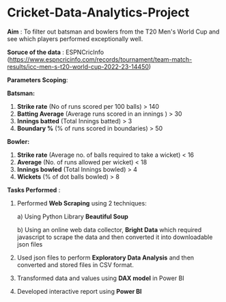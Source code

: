 # Cricket-Data-Analytics-Project

**Aim** : To filter out batsman and bowlers from the T20 Men's World Cup and see which players performed exceptionally well.

**Soruce of the data** : ESPNCricInfo (https://www.espncricinfo.com/records/tournament/team-match-results/icc-men-s-t20-world-cup-2022-23-14450)

**Parameters Scoping**:

**Batsman:**
1. **Strike rate** (No of runs scored per 100 balls) > 140
2. **Batting Average** (Average runs scored in an innings ) > 30
3. **Innings batted** (Total Innings batted) > 3
4. **Boundary %** (% of runs scored in boundaries)  > 50

**Bowler:**
1. **Strike rate** (Average no. of balls required to take a wicket) < 16
2. **Average** (No. of runs allowed per wicket) < 18
3. **Innings bowled** (Total Innings bowled) > 4
4. **Wickets** (% of dot balls bowled) > 8


**Tasks Performed** : 
1. Performed **Web Scraping** using 2 techniques:
   
     a) Using Python Library **Beautiful Soup**
   
     b) Using an online web data collector, **Bright Data** which required javascript to scrape the data and then converted it into downloadable json files
3. Used json files to perform **Exploratory Data Analysis** and then converted and stored files in CSV format.
4. Transformed data and values using **DAX model** in Power BI 
5. Developed interactive report using **Power BI** 
